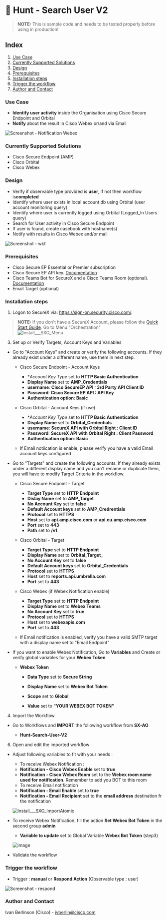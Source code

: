 # 🔦 Hunt - Search User V2

> **NOTE:** This is sample code and needs to be tested properly before using in production!

## Index

1. [Use Case](#use-case)
2. [Currently Supported Solutions](#currently-supported-solutions)
3. [Design](#design)
4. [Prerequisites](#prerequisites)
5. [Installation steps](#installation-steps)
6. [Trigger the workflow](trigger-the-workflow)
7. [Author and Contact](author-and-contact)

### Use Case

* **Identify user activity** inside the Organisation using Cisco Secure Endpoint and Orbital
* **Notify** about the result in Cisco Webex or/and via Email

![Screenshot - Notification Webex](https://github.com/iberlinson/SX-AO/blob/main/Images/readme___Hunt_User_Webex2.png)

### Currently Supported Solutions

 * Cisco Secure Endpoint (AMP)
 * Cisco Orbital
 * Cisco Webex

### Design

  * Verify if observable type provided is **user**, if not then workflow is**completed**
  * Identify where user exists in local account db using Orbital (user account monitoring query)
  * Identify where user is currently logged using Orbital (Logged_In Users query)
  * Search for User activity in Cisco Secure Endpoint
  * If user is found, create casebook with hostname(s)
  * Notify with results in Cisco Webex and/or mail

![Screenshot - wkf](https://github.com/iberlinson/SX-AO/blob/main/Images/readme___Hunt_User_WKF2.png)


### Prerequisites

* Cisco Secure EP Essential or Premier subscription
* Cisco Secure EP API key. [Documentation](https://console.amp.cisco.com/help/en/wwhelp/wwhimpl/js/html/wwhelp.htm)
* Cisco Teams Bot for SecureX and a Cisco Teams Room (optional). [Documentation](https://developer.webex.com/docs/bots)
* Email Target (optional)


### Installation steps

1. Logon to SecureX via: https://sign-on.security.cisco.com/. 
> **NOTE:** If you don't have a SecureX Account, please follow the [Quick Start Guide](https://www.cisco.com/c/en/us/td/docs/security/secure-sign-on/sso-quick-start-guide/sso-qsg-welcome.html).
Go to Menu "Orchestration" 	
	![Install___SXO_Menu](/Images/Install___SXO_Menu.jpg)

3. Set up or Verify Targets, Account Keys and Variables

* Go to "Account Keys" and create or verify the following accounts. If they already exist under a different name, use them in next step.

  * Cisco Secure Endpoint - Account Keys
    * **Account Key Type* set to **HTTP Basic Authentication**
    * **Display Name** set to **AMP_Credentials**
    * **username**: **Cisco SecureEP API : 3rd Party API Client ID**
    * **Password**: **Cisco Secure EP API : API Key**
    * **Authentication option**: **Basic**
    
   * Cisco Orbital - Account Keys (if use)
      
      * **Account Key Type* set to **HTTP Basic Authentication**
      * **Display Name** set to **Orbital_Credentials**
      * **username**: **SecureX API with Orbital Right : Client ID**
      * **Password**: **SecureX API with Orbital Right : Client Password**
      * **Authentication option**: **Basic**
      
  * If Email notiication is enable, please verify you have a valid Email account keys configured
  
    
  
* Go to "Targets" and create the following accounts. If they already exists under a different display name and you can't rename or duplicate them, you will have to modify Target Criteria in the workflow.

  * Cisco Secure Endpoint - Target 
    * **Target Type** set to **HTTP Endpoint**
    * **Dislay Name** set to **AMP_Target**
    * **No Account Key** set to **false**
    * **Default Account keys** set to **AMP_Credrentials**
    * **Protocol** set to **HTTPS**
    * **Host** set to **api.amp.cisco.com** or **api.eu.amp.cisco.com**
    * **Port** set to **443**
    * **Path** set to **/v1**

  * Cisco Orbital - Target 
    * **Target Type** set to **HTTP Endpoint**
    * **Display Name** set to **Orbital_Target_**
    * **No Account Key** set to **false**
    * **Default Account keys** set to **Orbital_Credentials**
    * **Protocol** set to **HTTPS**
    * **Host** set to **reports.api.umbrella.com**
    * **Port** set to **443**

  * Cisco Webex (if Webex Notification enable)
    * **Target Type** set to **HTTP Endpoint**
    * **Display Name** set to **Webex Teams**
    * **No Account Key** set to **true**
    * **Protocol** set to **HTTPS**
    * **Host** set to **webexapis.com**
    * **Port** set to **443**
    
  * If Email notification is enabled, verify you have a valid SMTP target with a display name set to "Email Endpoint"

    

* If you want to enable Webex Notification, Go to **Variables** and Create or verify global variables for your **Webex Token**
  
  * **Webex Token**
    
    * **Data Type** set to **Secure String**
    
    * **Display Name** set to **Webex Bot Token**
    
    * **Scope** set to **Global**
    
    * **Value** set to **"YOUR WEBEX BOT TOKEN"**
    
      
    
4. Import the Workflow

* Go to Workflows and **IMPORT** the following workflow from **SX-AO**

  * **Hunt-Search-User-V2**

6. Open and edit the imported workflow 

* Adjust following variables to fit with your needs :

  *  To receive Webex Notification :
    *  **Notification - Cisco Webex Enable** set to **true** 
    *  **Notification - Cisco Webex Room** set to the **Webex room name used for notification**. Remember to add you BOT to this room
  *  To receive Email notification
    *  **Notification - Email Enable** set to **true** 
    *  **Notification - Email Recipient** set to the **email address** destination fr the notification

  ![Install___SXO_ImportAtomic](/Images/readme___Hunt_User_Variable2.png)

  

* To receive Webex Notification, fill the action **Set Webex Bot Token** in the second group **admin**

  * **Variable to update** set to Global Variable **Webex Bot Token** (step3)
  
  ![image](/Images/readme___Hunt_User_Webex_Token2.png)
  
  
  
* Validate the workflow

### Trigger the workflow

* Trigger : **manual** or **Respond Action** (Observable type : user)

![Screenshot - respond](https://github.com/iberlinson/SX-AO/blob/main/Images/readme___Hunt_User_Respond.png)

### Author and Contact
Ivan Berlinson (Cisco) - <ivberlin@cisco.com>